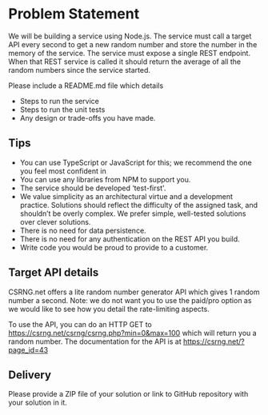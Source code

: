 # Problem Statement

We will be building a service using Node.js. The service must call a target API every second
to get a new random number and store the number in the memory of the service. The
service must expose a single REST endpoint. When that REST service is called it should
return the average of all the random numbers since the service started.

Please include a README.md file which details

- Steps to run the service
- Steps to run the unit tests
- Any design or trade-offs you have made.

## Tips

- You can use TypeScript or JavaScript for this; we recommend the one you feel most
  confident in
- You can use any libraries from NPM to support you.
- The service should be developed ‘test-first'.
- We value simplicity as an architectural virtue and a development practice. Solutions
  should reflect the difficulty of the assigned task, and shouldn’t be overly complex.
  We prefer simple, well-tested solutions over clever solutions.
- There is no need for data persistence.
- There is no need for any authentication on the REST API you build.
- Write code you would be proud to provide to a customer.

## Target API details

CSRNG.net offers a lite random number generator API which gives 1 random number a
second. Note: we do not want you to use the paid/pro option as we would like to see how
you detail the rate-limiting aspects.

To use the API, you can do an HTTP GET to
https://csrng.net/csrng/csrng.php?min=0&max=100 which will return you a random
number. The documentation for the API is at https://csrng.net/?page_id=43

## Delivery

Please provide a ZIP file of your solution or link to GitHub repository with your solution in it.
